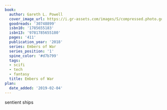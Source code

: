 ```yaml
---
book:
  author: Gareth L. Powell
  cover_image_url: https://i.gr-assets.com/images/S/compressed.photo.goodreads.com/books/1502367097l/30748899._SX98_.jpg
  goodreads: '30748899'
  isbn10: '1785655183'
  isbn13: '9781785655180'
  pages: '411'
  publication_year: '2018'
  series: Embers of War
  series_position: '1'
  spine_color: '#d7b799'
  tags:
  - scifi
  - tech
  - fantasy
  title: Embers of War
plan:
  date_added: '2019-02-04'
---
```


sentient ships
